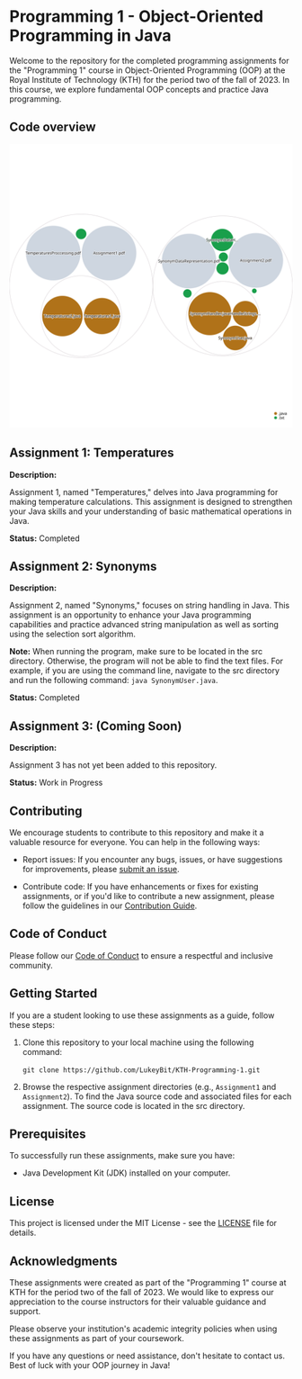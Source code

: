 # Programming 1 - Object-Oriented Programming in Java

Welcome to the repository for the completed programming assignments for the "Programming 1" course in Object-Oriented Programming (OOP) at the Royal Institute of Technology (KTH) for the period two of the fall of 2023. In this course, we explore fundamental OOP concepts and practice Java programming.

## Code overview

![Visualization of this repo](./.github/images/diagram.svg)

## Assignment 1: Temperatures

**Description:**

Assignment 1, named "Temperatures," delves into Java programming for making temperature calculations. This assignment is designed to strengthen your Java skills and your understanding of basic mathematical operations in Java.

**Status:**
Completed

## Assignment 2: Synonyms

**Description:**

Assignment 2, named "Synonyms," focuses on string handling in Java. This assignment is an opportunity to enhance your Java programming capabilities and practice advanced string manipulation as well as sorting using the selection sort algorithm.

**Note:**
When running the program, make sure to be located in the src directory. Otherwise, the program will not be able to find the text files. For example, if you are using the command line, navigate to the src directory and run the following command: `java SynonymUser.java`.

**Status:**
Completed

## Assignment 3: (Coming Soon)

**Description:**

Assignment 3 has not yet been added to this repository.

**Status:**
Work in Progress

## Contributing

We encourage students to contribute to this repository and make it a valuable resource for everyone. You can help in the following ways:

- Report issues: If you encounter any bugs, issues, or have suggestions for improvements, please [submit an issue](https://github.com/LukeyBit/KTH-Programming-1/issues).

- Contribute code: If you have enhancements or fixes for existing assignments, or if you'd like to contribute a new assignment, please follow the guidelines in our [Contribution Guide](.github/CONTRIBUTING.md).

## Code of Conduct

Please follow our [Code of Conduct](CODE_OF_CONDUCT.md) to ensure a respectful and inclusive community.

## Getting Started

If you are a student looking to use these assignments as a guide, follow these steps:

1. Clone this repository to your local machine using the following command:

    `git clone https://github.com/LukeyBit/KTH-Programming-1.git`

2. Browse the respective assignment directories (e.g., `Assignment1` and `Assignment2`). To find the Java source code and associated files for each assignment. The source code is located in the src directory.

## Prerequisites

To successfully run these assignments, make sure you have:

- Java Development Kit (JDK) installed on your computer.

## License

This project is licensed under the MIT License - see the [LICENSE](LICENSE.md) file for details.

## Acknowledgments

These assignments were created as part of the "Programming 1" course at KTH for the period two of the fall of 2023. We would like to express our appreciation to the course instructors for their valuable guidance and support.

Please observe your institution's academic integrity policies when using these assignments as part of your coursework.

If you have any questions or need assistance, don't hesitate to contact us. Best of luck with your OOP journey in Java!
